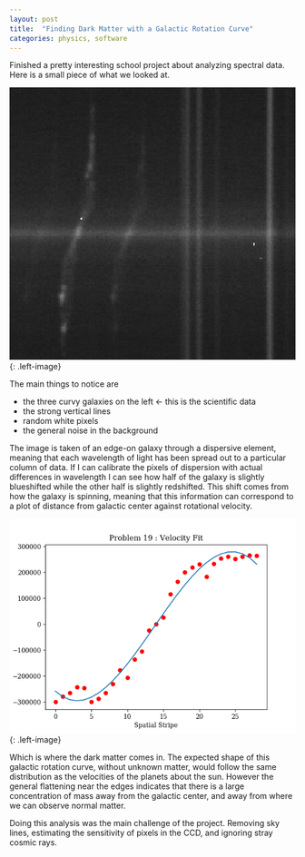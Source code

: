 ```yaml
---
layout: post
title:  "Finding Dark Matter with a Galactic Rotation Curve"
categories: physics, software
---
```


Finished a pretty interesting school project about analyzing spectral data. Here is a small piece of what we looked at.

![Galactic spectrum](/assets/images/code_projects/galaxy.png){: .left-image}

The main things to notice are

- the three curvy galaxies on the left <- this is the scientific data
- the strong vertical lines
- random white pixels
- the general noise in the background

The image is taken of an edge-on galaxy through a dispersive element, meaning that each wavelength of light has been spread out to a particular column of data. If I can calibrate the pixels of dispersion with actual differences in wavelength I can see how half of the galaxy is slightly blueshifted while the other half is slightly redshifted. This shift comes from how the galaxy is spinning, meaning that this information can correspond to a plot of distance from galactic center against rotational velocity.


![Galactic spectrum](/assets/images/galaxy/velocity.png){: .left-image}

Which is where the dark matter comes in. The expected shape of this galactic rotation curve, without unknown matter, would follow the same distribution as the velocities of the planets about the sun. However the general flattening near the edges indicates that there is a large concentration of mass away from the galactic center, and away from where we can observe normal matter.

Doing this analysis was the main challenge of the project. Removing sky lines, estimating the sensitivity of pixels in the CCD, and ignoring stray cosmic rays.  
